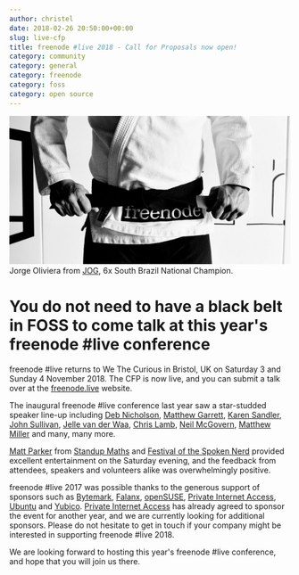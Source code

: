 ```yaml
---
author: christel
date: 2018-02-26 20:50:00+00:00
slug: live-cfp
title: freenode #live 2018 - Call for Proposals now open!
category: community
category: general
category: freenode
category: foss
category: open source
---
```

<div style="text-align:center"><img src ="https://github.com/freenode/web-7.0/blob/master/static/img/blackbeltfoss.jpg" /></div>
Jorge Oliviera from <a href="https://www.jog.center/">JOG</a>, 6x South Brazil National Champion.


# You do not need to have a black belt in FOSS to come talk at this year's freenode #live conference
freenode #live returns to We The Curious in Bristol, UK on Saturday 3 and Sunday 4 November 2018. The CFP is now live, and you can submit a talk over at the [freenode.live](https://freenode.live/) website.

The inaugural freenode #live conference last year saw a star-studded speaker line-up including [Deb Nicholson](https://twitter.com/baconandcoconut), [Matthew Garrett](https://twitter.com/mjg59), [Karen Sandler](https://twitter.com/o0karen0o), [John Sullivan](https://twitter.com/johns_FSF), [Jelle van der Waa](https://twitter.com/jvdwaa), [Chris Lamb](https://twitter.com/lolamby), [Neil McGovern](https://twitter.com/nmcgovern), [Matthew Miller](https://twitter.com/mattdm) and many, many more. 

[Matt Parker](https://twitter.com/standupmaths) from [Standup Maths](http://standupmaths.com) and [Festival of the Spoken Nerd](http://festivalofthespokennerd.com) provided excellent entertainment on the Saturday evening, and the feedback from attendees, speakers and volunteers alike was overwhelmingly positive. 

freenode #live 2017 was possible thanks to the generous support of sponsors such as [Bytemark](https://www.bytemark.co.uk), [Falanx](https://falanx.com), [openSUSE](https://www.opensuse.org), [Private Internet Access](https://privateinternetaccess.com), [Ubuntu](https://ubuntu.com) and [Yubico](https://yubico.com). [Private Internet Access](https://privateinternetaccess.com) has already agreed to sponsor the event for another year, and we are currently looking for additional sponsors. Please do not hesitate to get in touch if your company might be interested in supporting freenode #live 2018.

We are looking forward to hosting this year's freenode #live conference, and hope that you will join us there.

